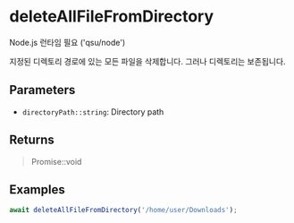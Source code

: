 # deleteAllFileFromDirectory <Badge type="tip" text="JavaScript" />

<span class="node-required">Node.js 런타임 필요 ('qsu/node')</span>

지정된 디렉토리 경로에 있는 모든 파일을 삭제합니다. 그러나 디렉토리는 보존됩니다.

## Parameters

- `directoryPath::string`: Directory path

## Returns

> Promise::void

## Examples

```javascript
await deleteAllFileFromDirectory('/home/user/Downloads');
```

